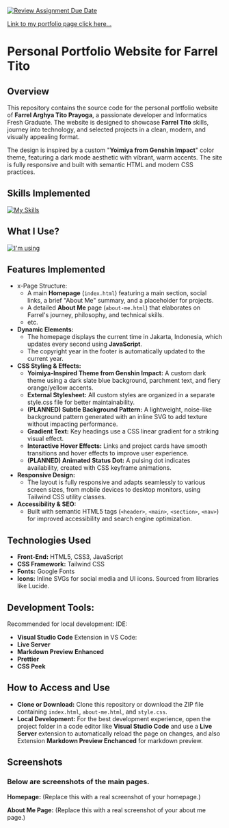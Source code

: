 [![Review Assignment Due Date](https://classroom.github.com/assets/deadline-readme-button-22041afd0340ce965d47ae6ef1cefeee28c7c493a6346c4f15d667ab976d596c.svg)](https://classroom.github.com/a/akoVEwkh)


[Link to my portfolio page click here...](http://farreltito.my.id)

# Personal Portfolio Website for Farrel Tito
## Overview
This repository contains the source code for the personal portfolio website of **Farrel Arghya Tito Prayoga**, a passionate developer and Informatics Fresh Graduate. The website is designed to showcase **Farrel Tito** skills, journey into technology, and selected projects in a clean, modern, and visually appealing format.

The design is inspired by a custom "**Yoimiya from Genshin Impact**" color theme, featuring a dark mode aesthetic with vibrant, warm accents. The site is fully responsive and built with semantic HTML and modern CSS practices.

## Skills Implemented
[![My Skills](https://skillicons.dev/icons?i=html,css,tailwind,js)](https://skillicons.dev)

## What I Use?
[![I'm using](https://skillicons.dev/icons?i=vscode,netlify,github,apple)](https://skillicons.dev)

## Features Implemented
- x-Page Structure:
    - A main **Homepage** (`index.html`) featuring a main section, social links, a brief "About Me" summary, and a placeholder for projects.
    - A detailed **About Me** page (`about-me.html`) that elaborates on Farrel's journey, philosophy, and technical skills.
    - etc.
- **Dynamic Elements:** 
    - The homepage displays the current time in Jakarta, Indonesia, which updates every second using **JavaScript**.
    - The copyright year in the footer is automatically updated to the current year.
- **CSS Styling & Effects:**
    - **Yoimiya-Inspired Theme from Genshin Impact:** A custom dark theme using a dark slate blue background, parchment text, and fiery orange/yellow accents.
    - **External Stylesheet:** All custom styles are organized in a separate style.css file for better maintainability.
    - **(PLANNED) Subtle Background Pattern:** A lightweight, noise-like background pattern generated with an inline SVG to add texture without impacting performance.
    - **Gradient Text:** Key headings use a CSS linear gradient for a striking visual effect.
    - **Interactive Hover Effects:** Links and project cards have smooth transitions and hover effects to improve user experience.
    - **(PLANNED) Animated Status Dot:** A pulsing dot indicates availability, created with CSS keyframe animations.
- **Responsive Design:** 
    - The layout is fully responsive and adapts seamlessly to various screen sizes, from mobile devices to desktop monitors, using Tailwind CSS utility classes.
- **Accessibility & SEO:**
    - Built with semantic HTML5 tags (`<header>`, `<main>`, `<section>`, `<nav>`) for improved accessibility and search engine optimization.

## Technologies Used
- **Front-End:** HTML5, CSS3, JavaScript
- **CSS Framework:** Tailwind CSS
- **Fonts:** Google Fonts
- **Icons:** Inline SVGs for social media and UI icons. Sourced from libraries like Lucide.

## Development Tools:
Recommended for local development:
IDE:
- **Visual Studio Code**
Extension in VS Code:
- **Live Server**
- **Markdown Preview Enhanced**
- **Prettier**
- **CSS Peek**

## How to Access and Use
- **Clone or Download:** Clone this repository or download the ZIP file containing `index.html`, `about-me.html`, and `style.css`.
- **Local Development:** For the best development experience, open the project folder in a code editor like **Visual Studio Code** and use a **Live Server** extension to automatically reload the page on changes, and also Extension **Markdown Preview Enchanced** for markdown preview.

## Screenshots
### Below are screenshots of the main pages.
**Homepage:**
(Replace this with a real screenshot of your homepage.)

**About Me Page:**
(Replace this with a real screenshot of your about me page.)